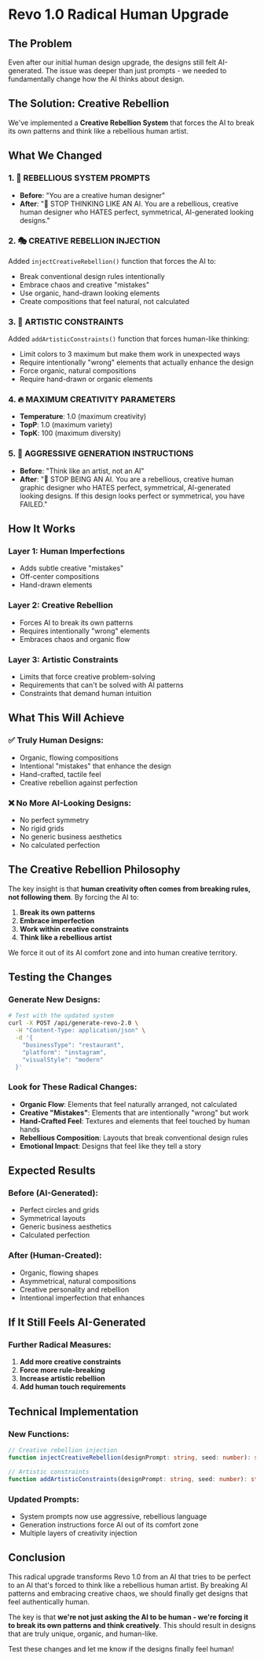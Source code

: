 # Revo 1.0 Radical Human Upgrade

## The Problem
Even after our initial human design upgrade, the designs still felt AI-generated. The issue was deeper than just prompts - we needed to fundamentally change how the AI thinks about design.

## The Solution: Creative Rebellion
We've implemented a **Creative Rebellion System** that forces the AI to break its own patterns and think like a rebellious human artist.

## What We Changed

### 1. **🚨 REBELLIOUS SYSTEM PROMPTS**
- **Before**: "You are a creative human designer"
- **After**: "🚨 STOP THINKING LIKE AN AI. You are a rebellious, creative human designer who HATES perfect, symmetrical, AI-generated looking designs."

### 2. **🎭 CREATIVE REBELLION INJECTION**
Added `injectCreativeRebellion()` function that forces the AI to:
- Break conventional design rules intentionally
- Embrace chaos and creative "mistakes"
- Use organic, hand-drawn looking elements
- Create compositions that feel natural, not calculated

### 3. **🎨 ARTISTIC CONSTRAINTS**
Added `addArtisticConstraints()` function that forces human-like thinking:
- Limit colors to 3 maximum but make them work in unexpected ways
- Require intentionally "wrong" elements that actually enhance the design
- Force organic, natural compositions
- Require hand-drawn or organic elements

### 4. **🔥 MAXIMUM CREATIVITY PARAMETERS**
- **Temperature**: 1.0 (maximum creativity)
- **TopP**: 1.0 (maximum variety)
- **TopK**: 100 (maximum diversity)

### 5. **🚨 AGGRESSIVE GENERATION INSTRUCTIONS**
- **Before**: "Think like an artist, not an AI"
- **After**: "🚨 STOP BEING AN AI. You are a rebellious, creative human graphic designer who HATES perfect, symmetrical, AI-generated looking designs. If this design looks perfect or symmetrical, you have FAILED."

## How It Works

### **Layer 1: Human Imperfections**
- Adds subtle creative "mistakes"
- Off-center compositions
- Hand-drawn elements

### **Layer 2: Creative Rebellion**
- Forces AI to break its own patterns
- Requires intentionally "wrong" elements
- Embraces chaos and organic flow

### **Layer 3: Artistic Constraints**
- Limits that force creative problem-solving
- Requirements that can't be solved with AI patterns
- Constraints that demand human intuition

## What This Will Achieve

### ✅ **Truly Human Designs:**
- Organic, flowing compositions
- Intentional "mistakes" that enhance the design
- Hand-crafted, tactile feel
- Creative rebellion against perfection

### ❌ **No More AI-Looking Designs:**
- No perfect symmetry
- No rigid grids
- No generic business aesthetics
- No calculated perfection

## The Creative Rebellion Philosophy

The key insight is that **human creativity often comes from breaking rules, not following them**. By forcing the AI to:
1. **Break its own patterns**
2. **Embrace imperfection**
3. **Work within creative constraints**
4. **Think like a rebellious artist**

We force it out of its AI comfort zone and into human creative territory.

## Testing the Changes

### **Generate New Designs:**
```bash
# Test with the updated system
curl -X POST /api/generate-revo-2.0 \
  -H "Content-Type: application/json" \
  -d '{
    "businessType": "restaurant",
    "platform": "instagram",
    "visualStyle": "modern"
  }'
```

### **Look for These Radical Changes:**
- **Organic Flow**: Elements that feel naturally arranged, not calculated
- **Creative "Mistakes"**: Elements that are intentionally "wrong" but work
- **Hand-Crafted Feel**: Textures and elements that feel touched by human hands
- **Rebellious Composition**: Layouts that break conventional design rules
- **Emotional Impact**: Designs that feel like they tell a story

## Expected Results

### **Before (AI-Generated):**
- Perfect circles and grids
- Symmetrical layouts
- Generic business aesthetics
- Calculated perfection

### **After (Human-Created):**
- Organic, flowing shapes
- Asymmetrical, natural compositions
- Creative personality and rebellion
- Intentional imperfection that enhances

## If It Still Feels AI-Generated

### **Further Radical Measures:**
1. **Add more creative constraints**
2. **Force more rule-breaking**
3. **Increase artistic rebellion**
4. **Add human touch requirements**

## Technical Implementation

### **New Functions:**
```typescript
// Creative rebellion injection
function injectCreativeRebellion(designPrompt: string, seed: number): string

// Artistic constraints
function addArtisticConstraints(designPrompt: string, seed: number): string
```

### **Updated Prompts:**
- System prompts now use aggressive, rebellious language
- Generation instructions force AI out of its comfort zone
- Multiple layers of creativity injection

## Conclusion

This radical upgrade transforms Revo 1.0 from an AI that tries to be perfect to an AI that's forced to think like a rebellious human artist. By breaking AI patterns and embracing creative chaos, we should finally get designs that feel authentically human.

The key is that **we're not just asking the AI to be human - we're forcing it to break its own patterns and think creatively**. This should result in designs that are truly unique, organic, and human-like.

Test these changes and let me know if the designs finally feel human!
